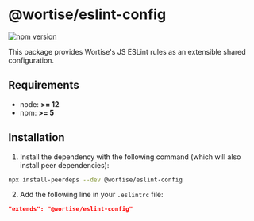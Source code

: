 # @wortise/eslint-config

[![npm version](https://badge.fury.io/js/@wortise%2Feslint-config.svg)](https://badge.fury.io/js/@wortise%2Feslint-config)

This package provides Wortise's JS ESLint rules as an extensible shared configuration.

## Requirements

* node: **>= 12**
* npm: **>= 5**

## Installation

1. Install the dependency with the following command (which will also install peer dependencies):

```sh
npx install-peerdeps --dev @wortise/eslint-config
```

2. Add the following line in your `.eslintrc` file:

```json
"extends": "@wortise/eslint-config"
```
